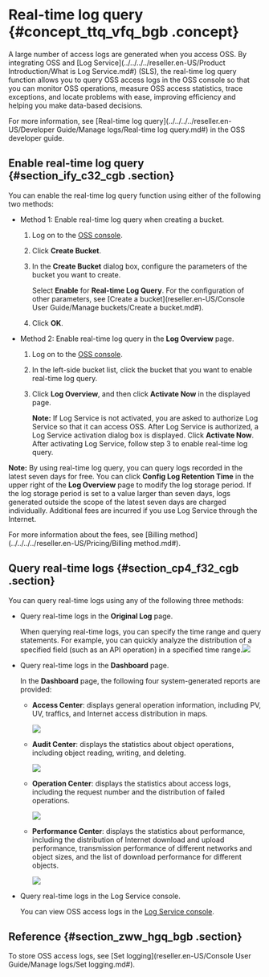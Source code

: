 # Real-time log query {#concept_ttq_vfq_bgb .concept}

A large number of access logs are generated when you access OSS. By integrating OSS and [Log Service](../../../../reseller.en-US/Product Introduction/What is Log Service.md#) \(SLS\), the real-time log query function allows you to query OSS access logs in the OSS console so that you can monitor OSS operations, measure OSS access statistics, trace exceptions, and locate problems with ease, improving efficiency and helping you make data-based decisions.

For more information, see [Real-time log query](../../../../reseller.en-US/Developer Guide/Manage logs/Real-time log query.md#) in the OSS developer guide.

## Enable real-time log query {#section_ify_c32_cgb .section}

You can enable the real-time log query function using either of the following two methods:

-   Method 1: Enable real-time log query when creating a bucket.
    1.  Log on to the [OSS console](https://oss.console.aliyun.com/).
    2.  Click **Create Bucket**.
    3.  In the **Create Bucket** dialog box, configure the parameters of the bucket you want to create.

        Select **Enable** for **Real-time Log Query**. For the configuration of other parameters, see [Create a bucket](reseller.en-US/Console User Guide/Manage buckets/Create a bucket.md#).

    4.  Click **OK**.
-   Method 2: Enable real-time log query in the **Log Overview** page.
    1.  Log on to the [OSS console](https://oss.console.aliyun.com/).
    2.  In the left-side bucket list, click the bucket that you want to enable real-time log query.
    3.  Click **Log Overview**, and then click **Activate Now** in the displayed page.

        **Note:** If Log Service is not activated, you are asked to authorize Log Service so that it can access OSS. After Log Service is authorized, a Log Service activation dialog box is displayed. Click **Activate Now**. After activating Log Service, follow step 3 to enable real-time log query.


**Note:** By using real-time log query, you can query logs recorded in the latest seven days for free. You can click **Config Log Retention Time** in the upper right of the **Log Overview** page to modify the log storage period. If the log storage period is set to a value larger than seven days, logs generated outside the scope of the latest seven days are charged individually. Additional fees are incurred if you use Log Service through the Internet.

For more information about the fees, see [Billing method](../../../../reseller.en-US/Pricing/Billing method.md#).

## Query real-time logs {#section_cp4_f32_cgb .section}

You can query real-time logs using any of the following three methods:

-   Query real-time logs in the **Original Log** page.

    When querying real-time logs, you can specify the time range and query statements. For example, you can quickly analyze the distribution of a specified field \(such as an API operation\) in a specified time range.![](http://static-aliyun-doc.oss-cn-hangzhou.aliyuncs.com/assets/img/78515/156263984934106_en-US.png)

-   Query real-time logs in the **Dashboard** page.

    In the **Dashboard** page, the following four system-generated reports are provided:

    -   **Access Center**: displays general operation information, including PV, UV, traffics, and Internet access distribution in maps.

        ![](http://static-aliyun-doc.oss-cn-hangzhou.aliyuncs.com/assets/img/78515/156263984950993_en-US.png)

    -   **Audit Center**: displays the statistics about object operations, including object reading, writing, and deleting.

        ![](http://static-aliyun-doc.oss-cn-hangzhou.aliyuncs.com/assets/img/78515/156263984950995_en-US.png)

    -   **Operation Center**: displays the statistics about access logs, including the request number and the distribution of failed operations.

        ![](http://static-aliyun-doc.oss-cn-hangzhou.aliyuncs.com/assets/img/78515/156263984950996_en-US.png)

    -   **Performance Center**: displays the statistics about performance, including the distribution of Internet download and upload performance, transmission performance of different networks and object sizes, and the list of download performance for different objects.

        ![](http://static-aliyun-doc.oss-cn-hangzhou.aliyuncs.com/assets/img/78515/156263984950997_en-US.png)

-   Query real-time logs in the Log Service console.

    You can view OSS access logs in the [Log Service console](https://sls.console.aliyun.com/).


## Reference {#section_zww_hgq_bgb .section}

To store OSS access logs, see [Set logging](reseller.en-US/Console User Guide/Manage logs/Set logging.md#).

